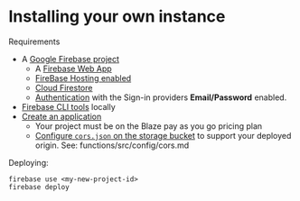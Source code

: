 # Installing your own instance

Requirements

- A [Google Firebase project](https://console.firebase.google.com/)
  - A [Firebase Web App](https://firebase.google.com/docs/projects/learn-more#adding_apps_to_a_project)
  - [FireBase Hosting enabled](https://firebase.google.com/docs/hosting/quickstart#install-cli)
  - [Cloud Firestore](https://firebase.google.com/docs/firestore/quickstart)
  - [Authentication](https://firebase.google.com/docs/auth?authuser=0) with the Sign-in providers **Email/Password** enabled.
- [Firebase CLI tools](https://firebase.google.com/docs/cli) locally
- [Create an application](https://console.cloud.google.com/appengine/start/create)
  - Your project must be on the Blaze pay as you go pricing plan
  - [Configure `cors.json` on the storage bucket](https://cloud.google.com/storage/docs/configuring-cors) to support your deployed origin. See: functions/src/config/cors.md

Deploying:

```
firebase use <my-new-project-id>
firebase deploy
```
